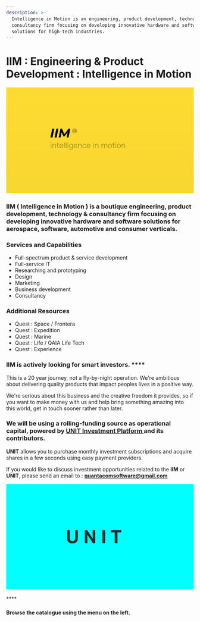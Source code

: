 ```yaml
---
description: >-
  Intelligence in Motion is an engineering, product development, technology &
  consultancy firm focusing on developing innovative hardware and software
  solutions for high-tech industries.
---
```


# IIM : Engineering & Product Development : Intelligence in Motion

![IIM : Intelligence in Motion](.gitbook/assets/iim-electric-vehicle-sybsystems%20%281%29.png)

### **IIM** \( Intelligence in Motion \) is a **boutique** engineering, product development, technology & consultancy firm focusing on developing innovative hardware and software solutions for aerospace, software, automotive and consumer verticals. 



### **Services and Capabilities**

* Full-spectrum product & service development
* Full-service IT 
* Researching and prototyping
* Design
* Marketing 
* Business development
* Consultancy

### Additional Resources

* Quest : Space / Frontera 
* Quest : Expedition
* Quest : Marine
* Quest : Life  / QAIA Life Tech 
* Quest : Experience



### **IIM** is actively looking for smart investors. ****

This is a 20 year journey, not a fly-by-night operation. We're ambitious about delivering quality products that impact peoples lives in a positive way.

We're serious about this business and the creative freedom it provides, so if you want to make money with us and help bring something amazing into this world, get in touch sooner rather than later.

### We will be using a rolling-funding source as operational capital, powered by [**UNIT Investment Platform** ](https://unit.quantacom.co)and its contributors. 

**UNIT** allows you to purchase monthly investment subscriptions and acquire shares in a few seconds using easy payment providers.

If you would like to discuss investment opportunities related to the **IIM** or **UNIT**, please send an email to : **quantacomsoftware@gmail.com**

![UNIT Investment Platform](.gitbook/assets/iim-electric-vehicle-sybsystems-4.png)



\*\*\*\*



#### Browse the catalogue using the menu on the left.



